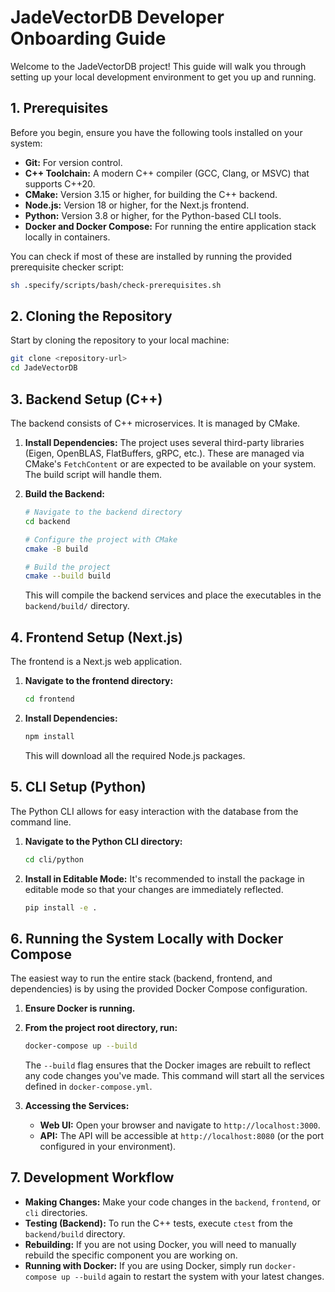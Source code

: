 # JadeVectorDB Developer Onboarding Guide

Welcome to the JadeVectorDB project! This guide will walk you through setting up your local development environment to get you up and running.

## 1. Prerequisites

Before you begin, ensure you have the following tools installed on your system:

- **Git:** For version control.
- **C++ Toolchain:** A modern C++ compiler (GCC, Clang, or MSVC) that supports C++20.
- **CMake:** Version 3.15 or higher, for building the C++ backend.
- **Node.js:** Version 18 or higher, for the Next.js frontend.
- **Python:** Version 3.8 or higher, for the Python-based CLI tools.
- **Docker and Docker Compose:** For running the entire application stack locally in containers.

You can check if most of these are installed by running the provided prerequisite checker script:

```bash
sh .specify/scripts/bash/check-prerequisites.sh
```

## 2. Cloning the Repository

Start by cloning the repository to your local machine:

```bash
git clone <repository-url>
cd JadeVectorDB
```

## 3. Backend Setup (C++)

The backend consists of C++ microservices. It is managed by CMake.

1.  **Install Dependencies:** The project uses several third-party libraries (Eigen, OpenBLAS, FlatBuffers, gRPC, etc.). These are managed via CMake's `FetchContent` or are expected to be available on your system. The build script will handle them.

2.  **Build the Backend:**

    ```bash
    # Navigate to the backend directory
    cd backend

    # Configure the project with CMake
    cmake -B build

    # Build the project
    cmake --build build
    ```

    This will compile the backend services and place the executables in the `backend/build/` directory.

## 4. Frontend Setup (Next.js)

The frontend is a Next.js web application.

1.  **Navigate to the frontend directory:**

    ```bash
    cd frontend
    ```

2.  **Install Dependencies:**

    ```bash
    npm install
    ```

    This will download all the required Node.js packages.

## 5. CLI Setup (Python)

The Python CLI allows for easy interaction with the database from the command line.

1.  **Navigate to the Python CLI directory:**

    ```bash
    cd cli/python
    ```

2.  **Install in Editable Mode:** It's recommended to install the package in editable mode so that your changes are immediately reflected.

    ```bash
    pip install -e .
    ```

## 6. Running the System Locally with Docker Compose

The easiest way to run the entire stack (backend, frontend, and dependencies) is by using the provided Docker Compose configuration.

1.  **Ensure Docker is running.**

2.  **From the project root directory, run:**

    ```bash
    docker-compose up --build
    ```

    The `--build` flag ensures that the Docker images are rebuilt to reflect any code changes you've made. This command will start all the services defined in `docker-compose.yml`.

3.  **Accessing the Services:**
    -   **Web UI:** Open your browser and navigate to `http://localhost:3000`.
    -   **API:** The API will be accessible at `http://localhost:8080` (or the port configured in your environment).

## 7. Development Workflow

- **Making Changes:** Make your code changes in the `backend`, `frontend`, or `cli` directories.
- **Testing (Backend):** To run the C++ tests, execute `ctest` from the `backend/build` directory.
- **Rebuilding:** If you are not using Docker, you will need to manually rebuild the specific component you are working on.
- **Running with Docker:** If you are using Docker, simply run `docker-compose up --build` again to restart the system with your latest changes.
